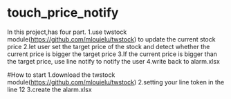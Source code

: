 # touch_price_notify

In this project,has four part.
1.use twstock module(https://github.com/mlouielu/twstock) to update the current stock price
2.let user set the target price of the stock and detect whether the current price is bigger the target price
3.If the current price is bigger than the target price, use line notify to notify the user
4.write back to alarm.xlsx

#How to start
1.download the twstock module(https://github.com/mlouielu/twstock)
2.setting your line token in the line 12
3.create the alarm.xlsx
